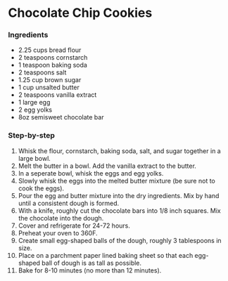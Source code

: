 Chocolate Chip Cookies
======================

### Ingredients

- 2.25 cups bread flour
- 2 teaspoons cornstarch
- 1 teaspoon baking soda
- 2 teaspoons salt
- 1.25 cup brown sugar
- 1 cup unsalted butter
- 2 teaspoons vanilla extract
- 1 large egg
- 2 egg yolks
- 8oz semisweet chocolate bar

### Step-by-step

1. Whisk the flour, cornstarch, baking soda, salt, and sugar together in a
   large bowl.
2. Melt the butter in a bowl. Add the vanilla extract to the butter.
3. In a seperate bowl, whisk the eggs and egg yolks.
4. Slowly whisk the eggs into the melted butter mixture (be sure not to cook
   the eggs).
5. Pour the egg and butter mixture into the dry ingredients. Mix by hand until
   a consistent dough is formed.
6. With a knife, roughly cut the chocolate bars into 1/8 inch squares. Mix the
   chocolate into the dough.
7. Cover and refrigerate for 24-72 hours.
8. Preheat your oven to 360F.	
9. Create small egg-shaped balls of the dough, roughly 3 tablespoons in size.
10. Place on a parchment paper lined baking sheet so that each egg-shaped ball
    of dough is as tall as possible.
11. Bake for 8-10 minutes (no more than 12 minutes).
